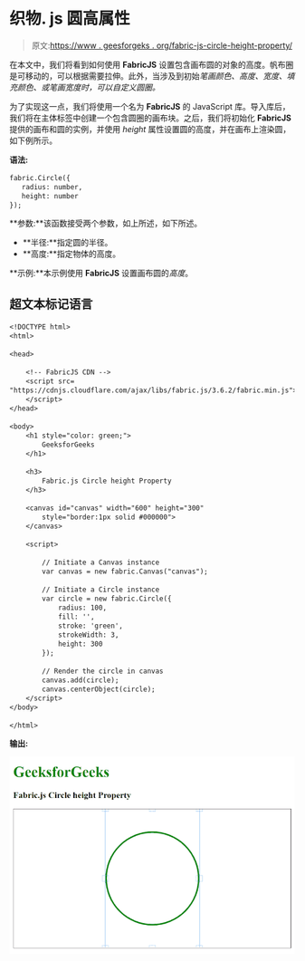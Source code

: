 # 织物. js 圆高属性

> 原文:[https://www . geesforgeks . org/fabric-js-circle-height-property/](https://www.geeksforgeeks.org/fabric-js-circle-height-property/)

在本文中，我们将看到如何使用 **FabricJS** 设置包含画布圆的对象的高度。帆布圈是可移动的，可以根据需要拉伸。此外，当涉及到初始*笔画颜色、高度、宽度、填充颜色、*或*笔画宽度时，可以自定义圆圈。*

为了实现这一点，我们将使用一个名为 **FabricJS** 的 JavaScript 库。导入库后，我们将在主体标签中创建一个包含圆圈的画布块。之后，我们将初始化 **FabricJS** 提供的画布和圆的实例，并使用 *height* 属性设置圆的高度，并在画布上渲染圆，如下例所示。

**语法:**

```
fabric.Circle({
   radius: number,
   height: number
});
```

**参数:**该函数接受两个参数，如上所述，如下所述。

*   **半径:**指定圆的半径。
*   **高度:**指定物体的高度。

**示例:**本示例使用 **FabricJS** 设置画布圆的*高度*。

## 超文本标记语言

```
<!DOCTYPE html>
<html>

<head>  

    <!-- FabricJS CDN -->
    <script src=
"https://cdnjs.cloudflare.com/ajax/libs/fabric.js/3.6.2/fabric.min.js">
    </script>
</head>

<body>
    <h1 style="color: green;">
        GeeksforGeeks
    </h1>

    <h3>
        Fabric.js Circle height Property
    </h3>

    <canvas id="canvas" width="600" height="300" 
        style="border:1px solid #000000">
    </canvas>

    <script>

        // Initiate a Canvas instance 
        var canvas = new fabric.Canvas("canvas");

        // Initiate a Circle instance 
        var circle = new fabric.Circle({
            radius: 100,
            fill: '',
            stroke: 'green',
            strokeWidth: 3,
            height: 300
        });

        // Render the circle in canvas 
        canvas.add(circle);
        canvas.centerObject(circle);
    </script>
</body>

</html>
```

**输出:**

![](img/aef37f46b3e726a46a740bc5b363d9f0.png)